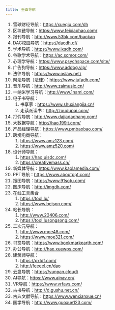 ```yaml
---
title: 垂直导航
---
```


1. 雪球财经导航：https://xueqiu.com/dh
2. 区块链导航：https://www.feixiaohao.com/
3. 报刊导航：http://www.53bk.com/baokan
4. DAC校园导航：https://dacdh.cf/
5. 学术导航：https://www.ixsdh.com/
6. 谷歌学术导航：https://ac.scmor.com/
7. 心理学导航：https://www.psychspace.com/site/
8. 广告狗导航：https://www.addog.vip/
9. 法律导航：https://www.oslaw.net/
10. 聚法导航（法律）：https://www.jufadh.com/
11. 音乐导航：http://www.zaimusic.cn/
12. 一纳米学习导航：http://www.1nami.com/
13. 电子书导航：
    1.  书享家：https://www.shuxiangjia.cn/
    2.  走读派读书：http://zoudupai.com/
14. 打假导航：http://www.dajiadaohang.com/
15. 大数据导航：http://hao.199it.com/
16. 产品经理导航：https://www.pmbaobao.com/
17. 跨境电商导航：
    1.  https://www.amz123.com/
    2.  https://www.amz520.com/
18. 设计师导航：
    1.  https://hao.uisdc.com/
    2.  https://creativemass.cn/
19. 新媒体导航：https://www.kaolamedia.com/
20. PPT导航：https://www.aboutppt.com/
21. 搜图导航：https://www.91sotu.com/
22. 图床导航：http://imgdh.com/
23. 在线工具集合
    1.  https://tool.lu/
    2.  https://www.bejson.com/
24. 站长导航：
    1.  http://www.23406.com/
    2.  https://tool.lusongsong.com/
25. 二次元导航：
    1.  http://www.moe48.com/
    2.  https://www.moe321.com/
26. 书签导航：https://www.bookmarkearth.com/
27. 办公导航：http://hao.xuewps.com/
28. 建筑师导航：
    1.  https://pxldf.com/
    2.  http://feeeel.cn/dao
29. 云盘导航：https://yunpan.cloud/
30. AI导航：https://www.ainav.cn/
31. VR导航：https://www.vrfavs.com/
32. 古书导航：http://d.gushu.net.cn/
33. 古典文献导航：https://www.wenxianxue.cn/
34. 国学导航：http://www.guoxue123.com/
 

